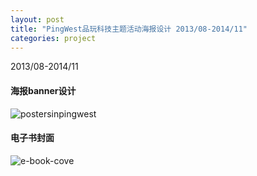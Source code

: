 ```yaml
---
layout: post
title: "PingWest品玩科技主题活动海报设计 2013/08-2014/11"
categories: project
---
```


2013/08-2014/11
#### 海报banner设计
![postersinpingwest](https://i.imgur.com/S1PpsHq.png)


#### 电子书封面
![e-book-cove](https://i.imgur.com/UkOvG7u.png)


